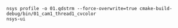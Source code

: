 
    nsys profile -o 01.qdstrm --force-overwrite=true cmake-build-debug/bin/01_cam1_thread1_cvcolor
    nsys-ui 
